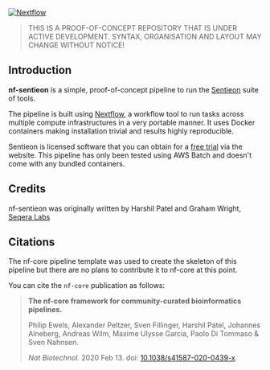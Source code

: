 
[![Nextflow](https://img.shields.io/badge/nextflow%20DSL2-%E2%89%A521.10.3-23aa62.svg?labelColor=000000)](https://www.nextflow.io/)

> THIS IS A PROOF-OF-CONCEPT REPOSITORY THAT IS UNDER ACTIVE DEVELOPMENT. SYNTAX, ORGANISATION AND LAYOUT MAY CHANGE WITHOUT NOTICE!

## Introduction

**nf-sentieon** is a simple, proof-of-concept pipeline to run the [Sentieon](https://www.sentieon.com/) suite of tools.

The pipeline is built using [Nextflow](https://www.nextflow.io), a workflow tool to run tasks across multiple compute infrastructures in a very portable manner. It uses Docker  containers making installation trivial and results highly reproducible.

Sentieon is licensed software that you can obtain for a [free trial](https://www.sentieon.com/home/free-trial/) via the website. This pipeline has only been tested using AWS Batch and doesn't come with any bundled containers.

## Credits

nf-sentieon was originally written by Harshil Patel and Graham Wright, [Seqera Labs](https://seqera.io/)

## Citations

The nf-core pipeline template was used to create the skeleton of this pipeline but there are no plans to contribute it to nf-core at this point.

You can cite the `nf-core` publication as follows:

> **The nf-core framework for community-curated bioinformatics pipelines.**
>
> Philip Ewels, Alexander Peltzer, Sven Fillinger, Harshil Patel, Johannes Alneberg, Andreas Wilm, Maxime Ulysse Garcia, Paolo Di Tommaso & Sven Nahnsen.
>
> _Nat Biotechnol._ 2020 Feb 13. doi: [10.1038/s41587-020-0439-x](https://dx.doi.org/10.1038/s41587-020-0439-x).
